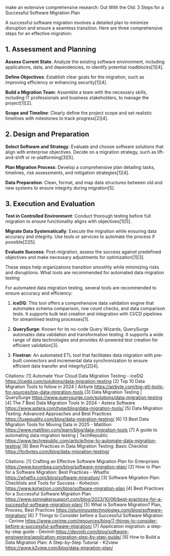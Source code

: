 make an extensive comprehensive research: Out With the Old: 3 Steps for a 
Successful Software Migration 
Plan

A successful software migration involves a detailed plan to minimize disruption and ensure a seamless transition. Here are three comprehensive steps for an effective migration:

## 1. Assessment and Planning

**Assess Current State**: Analyze the existing software environment, including applications, data, and dependencies, to identify potential roadblocks[1][4].

**Define Objectives**: Establish clear goals for the migration, such as improving efficiency or enhancing security[1][4].

**Build a Migration Team**: Assemble a team with the necessary skills, including IT professionals and business stakeholders, to manage the project[1][2].

**Scope and Timeline**: Clearly define the project scope and set realistic timelines with milestones to track progress[2][4].

## 2. Design and Preparation

**Select Software and Strategy**: Evaluate and choose software solutions that align with enterprise objectives. Decide on a migration strategy, such as lift-and-shift or re-platforming[3][5].

**Plan Migration Process**: Develop a comprehensive plan detailing tasks, timelines, risk assessments, and mitigation strategies[1][4].

**Data Preparation**: Clean, format, and map data structures between old and new systems to ensure integrity during migration[5].

## 3. Execution and Evaluation

**Test in Controlled Environment**: Conduct thorough testing before full migration to ensure functionality aligns with objectives[1][5].

**Migrate Data Systematically**: Execute the migration while ensuring data accuracy and integrity. Use tools or services to automate the process if possible[2][5].

**Evaluate Success**: Post-migration, assess the success against predefined objectives and make necessary adjustments for optimization[1][3]. 

These steps help organizations transition smoothly while minimizing risks and disruptions.
What tools are recommended for automated data migration testing

For automated data migration testing, several tools are recommended to ensure accuracy and efficiency:

1. **iceDQ**: This tool offers a comprehensive data validation engine that automates schema comparison, row count checks, and data comparison tests. It supports bulk test creation and integration with CI/CD pipelines for streamlined testing processes[1].

2. **QuerySurge**: Known for its no-code Query Wizards, QuerySurge automates data validation and transformation testing. It supports a wide range of data technologies and provides AI-powered test creation for efficient validation[3].

3. **Fivetran**: An automated ETL tool that facilitates data migration with pre-built connectors and incremental data synchronization to ensure efficient data transfer and integrity[2][4].

Citations:
[1] Automate Your Cloud Data Migration Testing - iceDQ https://icedq.com/solutions/data-migration-testing
[2] Top 10 Data Migration Tools to follow in 2024 | Airbyte https://airbyte.com/top-etl-tools-for-sources/top-data-migration-tools
[3] Data Migration Testing | QuerySurge https://www.querysurge.com/solutions/data-migration-testing
[4] The 7 Best Data Migration Tools In 2024 - Astera Software https://www.astera.com/type/blog/data-migration-tools/
[5] Data Migration Testing: Advanced Approaches and Best Practices https://luxequality.com/blog/data-migration-testing/
[6] 13 Best Data Migration Tools for Moving Data in 2025 - Matillion https://www.matillion.com/learn/blog/data-migration-tools
[7] A guide to automating data migration testing | TechRepublic https://www.techrepublic.com/article/how-to-automate-data-migration-testing/
[8] Best Practices in Data Migration Testing: Basic Checklist https://forbytes.com/blog/data-migration-testing/

Citations:
[1] Crafting an Effective Software Migration Plan for Enterprises https://www.koombea.com/blog/software-migration-plan/
[2] How to Plan for a Software Migration: Best Practices - Whatfix https://whatfix.com/blog/software-migration/
[3] Software Migration Plan: Checklists and Tools for Success - Kohezion https://www.kohezion.com/blog/software-migration-plan
[4] Best Practices for a Successful Software Migration Plan https://www.spinnakersupport.com/blog/2023/10/06/best-practices-for-a-successful-software-migration-plan/
[5] What is Software Migration? Plan, Process, Best Practices https://eluminoustechnologies.com/blog/software-migration/
[6] 7 Things to Consider before a Successful Software Migration - Cprime https://www.cprime.com/resources/blog/7-things-to-consider-before-a-successful-software-migration/
[7] Application migration: a step-by-step guide - Deviniti https://deviniti.com/blog/software-engineering/application-migration-step-by-step-guide/
[8] How to Build a Data Migration Plan: A Step-by-Step Tutorial - K2view https://www.k2view.com/blog/data-migration-plan/

